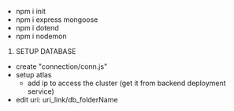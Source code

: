 <!-- BACKEND -->
- npm i init
- npm i express mongoose
- npm i dotend
- npm i nodemon

1. SETUP DATABASE 
- create "connection/conn.js"
- setup atlas
    - add ip to access the cluster (get it from backend deployment service)
- edit uri: uri_link/db_folderName